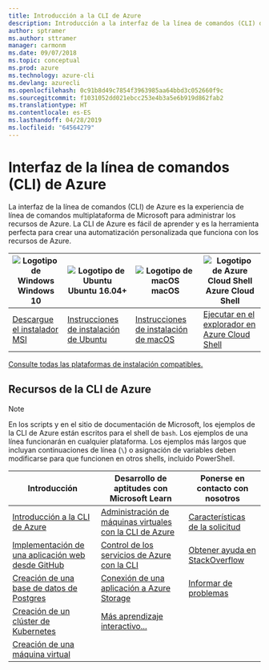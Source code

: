 ```yaml
---
title: Introducción a la CLI de Azure
description: Introducción a la interfaz de la línea de comandos (CLI) de Azure.
author: sptramer
ms.author: sttramer
manager: carmonm
ms.date: 09/07/2018
ms.topic: conceptual
ms.prod: azure
ms.technology: azure-cli
ms.devlang: azurecli
ms.openlocfilehash: 0c91b8d49c7854f3963985aa64bbd3c052660f9c
ms.sourcegitcommit: f1031052dd021ebcc253e4b3a5e6b919d862fab2
ms.translationtype: HT
ms.contentlocale: es-ES
ms.lasthandoff: 04/28/2019
ms.locfileid: "64564279"
---
```

# <a name="azure-command-line-interface-cli"></a>Interfaz de la línea de comandos (CLI) de Azure

La interfaz de la línea de comandos (CLI) de Azure es la experiencia de línea de comandos multiplataforma de Microsoft para administrar los recursos de Azure. La CLI de Azure es fácil de aprender y es la herramienta perfecta para crear una automatización personalizada que funciona con los recursos de Azure.

| <center>![Logotipo de Windows](./media/Windows_logo_-_2012.png)<br/>Windows 10</center> | <center>![Logotipo de Ubuntu](./media/cof_orange_hex.png)<br/>Ubuntu 16.04+</center> | <center>![Logotipo de macOS](./media/Apple_logo_black.png)<br/>macOS</center> | <center>![Logotipo de Azure Cloud Shell](./media/cloud-check.png)<br/>Azure Cloud Shell</center> |
|---|---|---|---|
| [Descargue el instalador MSI](https://aka.ms/installazurecliwindows) | [Instrucciones de instalación de Ubuntu](./install-azure-cli-apt.md) | [Instrucciones de instalación de macOS](./install-azure-cli-macos.md) | [Ejecutar en el explorador en Azure Cloud Shell](https://shell.azure.com) |

[Consulte todas las plataformas de instalación compatibles.](./install-azure-cli.md)

## <a name="azure-cli-resources"></a>Recursos de la CLI de Azure

> [!NOTE]
>
> En los scripts y en el sitio de documentación de Microsoft, los ejemplos de la CLI de Azure están escritos para el shell de `bash`. Los ejemplos de una línea funcionarán en cualquier plataforma. Los ejemplos más largos que incluyan continuaciones de línea (`\`) o asignación de variables deben modificarse para que funcionen en otros shells, incluido PowerShell.

| Introducción | Desarrollo de aptitudes con Microsoft Learn | Ponerse en contacto con nosotros |
|-------------|----------------------------------------|------------|
| [Introducción a la CLI de Azure](get-started-with-azure-cli.md) | [Administración de máquinas virtuales con la CLI de Azure](/learn/modules/manage-virtual-machines-with-azure-cli/) | [Características de la solicitud](https://github.com/Azure/azure-cli/issues/new?template=Feature_request.md) |
| [Implementación de una aplicación web desde GitHub](/azure/app-service/scripts/cli-deploy-github?toc=%2fcli%2fazure%2ftoc.json) | [Control de los servicios de Azure con la CLI](/learn/modules/control-azure-services-with-cli/) | [Obtener ayuda en StackOverflow](https://stackoverflow.com/questions/tagged/azure-cli) |
| [Creación de una base de datos de Postgres](/azure/postgresql/quickstart-create-server-up-azure-cli?toc=%2fcli%2fazure%2ftoc.json) |  [Conexión de una aplicación a Azure Storage](/learn/modules/connect-an-app-to-azure-storage/) | [Informar de problemas](https://github.com/Azure/azure-cli/issues/new?template=Bug_report.md) |
| [Creación de un clúster de Kubernetes](/azure/aks/kubernetes-walkthrough?toc=%2fcli%2fazure%2ftoc.json) | [Más aprendizaje interactivo...](/learn/browse/?products=azure-clis) | |
| [Creación de una máquina virtual](/cli/azure/azure-cli-vm-tutorial) | | |
